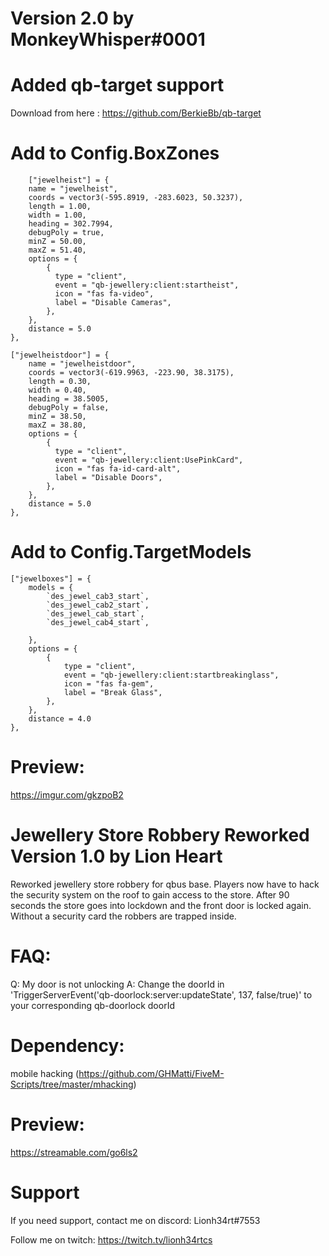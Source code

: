 # Version 2.0 by MonkeyWhisper#0001

# Added qb-target support

Download from here : https://github.com/BerkieBb/qb-target

# Add to Config.BoxZones

        ["jewelheist"] = {
        name = "jewelheist",
        coords = vector3(-595.8919, -283.6023, 50.3237),
        length = 1.00,
        width = 1.00,
        heading = 302.7994,
        debugPoly = true,
        minZ = 50.00,
        maxZ = 51.40,
        options = {
            {
              type = "client",
              event = "qb-jewellery:client:startheist",
              icon = "fas fa-video",
              label = "Disable Cameras",
            },
        },
        distance = 5.0
    },
    
    ["jewelheistdoor"] = {
        name = "jewelheistdoor",
        coords = vector3(-619.9963, -223.90, 38.3175),
        length = 0.30,
        width = 0.40,
        heading = 38.5005,
        debugPoly = false,
        minZ = 38.50,
        maxZ = 38.80,
        options = {
            {
              type = "client",
              event = "qb-jewellery:client:UsePinkCard",
              icon = "fas fa-id-card-alt",
              label = "Disable Doors",
            },
        },
        distance = 5.0
    },

# Add to Config.TargetModels

    ["jewelboxes"] = {
        models = {
            `des_jewel_cab3_start`,
            `des_jewel_cab2_start`,
            `des_jewel_cab_start`,
            `des_jewel_cab4_start`,

        },
        options = {
            {
                type = "client",
                event = "qb-jewellery:client:startbreakinglass",
                icon = "fas fa-gem",
                label = "Break Glass",
            },
        },
        distance = 4.0
    },

# Preview:

https://imgur.com/gkzpoB2


# Jewellery Store Robbery Reworked Version 1.0 by Lion Heart
Reworked jewellery store robbery for qbus base. Players now have to hack the security system on the roof to gain access to the store.
After 90 seconds the store goes into lockdown and the front door is locked again. Without a security card the robbers are trapped inside.

# FAQ:
Q: My door is not unlocking
A: Change the doorId in 'TriggerServerEvent('qb-doorlock:server:updateState', 137, false/true)' to your corresponding qb-doorlock doorId

# Dependency: 
mobile hacking (https://github.com/GHMatti/FiveM-Scripts/tree/master/mhacking)

# Preview: 
https://streamable.com/go6ls2

# Support
If you need support, contact me on discord: Lionh34rt#7553

Follow me on twitch: https://twitch.tv/lionh34rtcs
